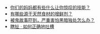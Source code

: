 + [你们的妈妈都有些什么让你惊叹的技能？](https://daily.zhihu.com/story/9777597)
+ [有哪些源于天然食材的增鲜剂？](https://daily.zhihu.com/story/9777802)
+ [被鬼故事吓到，严重害怕黑暗独处怎么办？](https://daily.zhihu.com/story/9777804)
+ [瞎扯 · 如何正确地吐槽](https://daily.zhihu.com/story/9777488)
